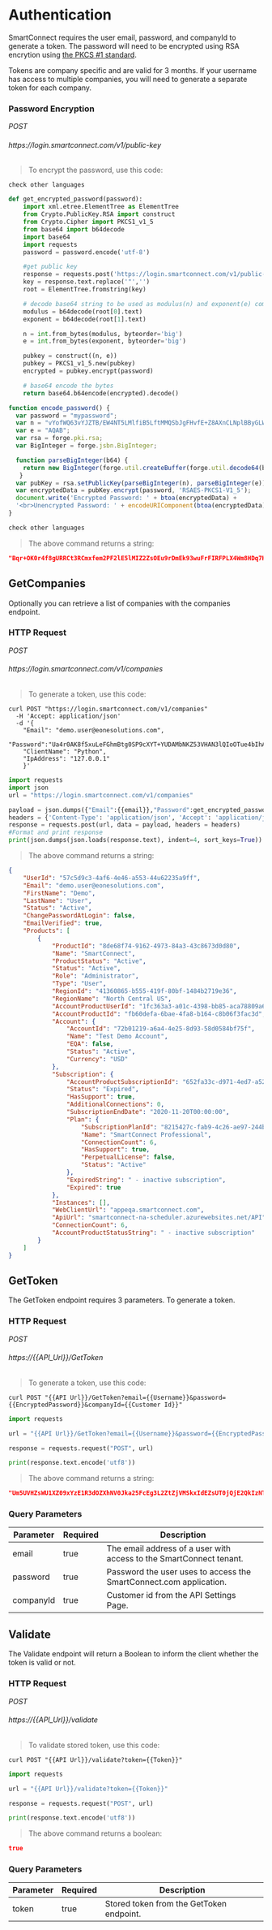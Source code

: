 # Authentication

SmartConnect requires the user email, password, and companyId to generate a token.
The password will need to be encrypted using RSA encrytion using [the PKCS #1 standard](https://en.wikipedia.org/wiki/PKCS_1).

<aside class="notice">
Tokens are company specific and are valid for 3 months. If your username has access to multiple companies, you will need to generate a separate token for each company.
</aside>

### Password Encryption

<div class="api-endpoint">
	<div class="endpoint-data">
		<i class="label label-post">POST</i>
		<h6>https://login.smartconnect.com/v1/public-key</h6>
	</div>
</div>

> To encrypt the password, use this code:

```shell
check other languages
```

```python
def get_encrypted_password(password):
    import xml.etree.ElementTree as ElementTree
    from Crypto.PublicKey.RSA import construct
    from Crypto.Cipher import PKCS1_v1_5
    from base64 import b64decode
    import base64
    import requests
    password = password.encode('utf-8')

    #get public key 
    response = requests.post('https://login.smartconnect.com/v1/public-key')
    key = response.text.replace('"','')
    root = ElementTree.fromstring(key)

    # decode base64 string to be used as modulus(n) and exponent(e) components
    modulus = b64decode(root[0].text)
    exponent = b64decode(root[1].text)

    n = int.from_bytes(modulus, byteorder='big')
    e = int.from_bytes(exponent, byteorder='big')

    pubkey = construct((n, e))
    pubkey = PKCS1_v1_5.new(pubkey)
    encrypted = pubkey.encrypt(password)

    # base64 encode the bytes
    return base64.b64encode(encrypted).decode()
```

```javascript
function encode_password() {
  var password = "mypassword";
  var n = "vYofWQ63vYJZTB/EW4NT5LMlfiB5LftMMQSbJgFHvfE+Z8AXnCLNplBByGLWBLMolSwJZjJdUN5gLF0V/Q9aVwOK5GWAezt8IPwMYqAgwQ2btnlhrsKLkKoTtogGj9MYz9briYn/DHZlW56aOYvwSoz1LYhnoja59cG2UvIXxVE=";
  var e = "AQAB";
  var rsa = forge.pki.rsa;
  var BigInteger = forge.jsbn.BigInteger;

  function parseBigInteger(b64) {
    return new BigInteger(forge.util.createBuffer(forge.util.decode64(b64)).toHex(), 16);
   }
  var pubKey = rsa.setPublicKey(parseBigInteger(n), parseBigInteger(e));
  var encryptedData = pubKey.encrypt(password, 'RSAES-PKCS1-V1_5');
  document.write('Encrypted Password: ' + btoa(encryptedData) +
  '<br>Unencrypted Password: ' + encodeURIComponent(btoa(encryptedData)));
}
```

```csharp
check other languages
```

> The above command returns a string:

```json
"Bqr+OK0r4f8gURRCt3RCmxfem2PF2lE5lMIZ2ZsOEu9rDmEk93wuFrFIRFPLX4Wm8HDq7HgNn/mj7TT18uQj1UpqFVoizQLs6TWgLLUdqjxqeTFamvJaAVUh392tsQDTgkHkU4UwB8MABay2lr987GJIUDd4MaC2Aj11t8XjaXCU="
```

## GetCompanies

Optionally you can retrieve a list of companies with the companies endpoint.

### HTTP Request

<div class="api-endpoint">
	<div class="endpoint-data">
		<i class="label label-post">POST</i>
		<h6>https://login.smartconnect.com/v1/companies</h6>
	</div>
</div>

> To generate a token, use this code:

```shell
curl POST "https://login.smartconnect.com/v1/companies"
  -H 'Accept: application/json' 
  -d '{
    "Email": "demo.user@eonesolutions.com",
    "Password":"Ua4r0AK8f5xuLeFGhmBtg0SP9cXYT+YUDAMbNKZ53VHAN3lQIoOTue4bIhAs+G2dPloF++5rOcDOmVhKaeAyrfQhIDw/1sHH0k90H2ubTGDCJ0zK3ewfXDXY2y3c8q6f7XShgVthACHNOpMV7BZXn2kDGQRR1WWHwJw4zBG+bGw=",
    "ClientName": "Python",
    "IpAddress": "127.0.0.1"
    }'
```

```python
import requests
import json
url = "https://login.smartconnect.com/v1/companies"

payload = json.dumps({"Email":{{email}},"Password":get_encrypted_password({{password}}),"ClientName":"Python","IpAddress":"127.0.0.1"})
headers = {'Content-Type': 'application/json', 'Accept': 'application/json'}
response = requests.post(url, data = payload, headers = headers)
#Format and print response
print(json.dumps(json.loads(response.text), indent=4, sort_keys=True))
```

> The above command returns a string:

```json
{
    "UserId": "57c5d9c3-4af6-4e46-a553-44u62235a9ff",
    "Email": "demo.user@eonesolutions.com",
    "FirstName": "Demo",
    "LastName": "User",
    "Status": "Active",
    "ChangePasswordAtLogin": false,
    "EmailVerified": true,
    "Products": [
        {
            "ProductId": "8de68f74-9162-4973-84a3-43c8673d0d80",
            "Name": "SmartConnect",
            "ProductStatus": "Active",
            "Status": "Active",
            "Role": "Administrator",
            "Type": "User",
            "RegionId": "41360865-b555-419f-80bf-1484b2719e36",
            "RegionName": "North Central US",
            "AccountProductUserId": "1fc363a3-a01c-4398-bb85-aca78809a621",
            "AccountProductId": "fb60defa-6bae-4fa8-b164-c8b06f3fac3d",
            "Account": {
                "AccountId": "72b01219-a6a4-4e25-8d93-58d0584bf75f",
                "Name": "Test Demo Account",
                "EQA": false,
                "Status": "Active",
                "Currency": "USD"
            },
            "Subscription": {
                "AccountProductSubscriptionId": "652fa33c-d971-4ed7-a52f-3c8ca3ff1737",
                "Status": "Expired",
                "HasSupport": true,
                "AdditionalConnections": 0,
                "SubscriptionEndDate": "2020-11-20T00:00:00",
                "Plan": {
                    "SubscriptionPlanId": "8215427c-fab9-4c26-ae97-244b4d8512af",
                    "Name": "SmartConnect Professional",
                    "ConnectionCount": 6,
                    "HasSupport": true,
                    "PerpetualLicense": false,
                    "Status": "Active"
                },
                "ExpiredString": " - inactive subscription",
                "Expired": true
            },
            "Instances": [],
            "WebClientUrl": "appeqa.smartconnect.com",
            "ApiUrl": "smartconnect-na-scheduler.azurewebsites.net/API",
            "ConnectionCount": 6,
            "AccountProductStatusString": " - inactive subscription"
        }
    ]
}
```
## GetToken

The GetToken endpoint requires 3 parameters. To generate a token.

### HTTP Request

<div class="api-endpoint">
	<div class="endpoint-data">
		<i class="label label-post">POST</i>
		<h6>https://{{API_Url}}/GetToken</h6>
	</div>
</div>

> To generate a token, use this code:

```shell
curl POST "{{API Url}}/GetToken?email={{Username}}&password={{EncryptedPassword}}&companyId={{Customer Id}}"
```

```python
import requests

url = "{{API Url}}/GetToken?email={{Username}}&password={{EncryptedPassword}}&companyId={{Customer Id}}"

response = requests.request("POST", url)

print(response.text.encode('utf8'))
```

> The above command returns a string:

```json
"Um5UVHZsWU1XZ09xYzE1R3dOZXhNV0Jka25FcEg3L2ZtZjVMSkxIdEZsUT0jQjE2QkIzNTMtNTFFOC00MkNBLTgxRDEtNUVCQjA0QUIxMzQ5I0MzMzhDRUI1LTBEOTctNEU1Ny05MDU4LUNFN0NBRDNEODU2RCNFVEhBTi5TT1JFTlNPTkBFT05FU09MVVRJT05TLkNPTSMyMDIwLTEwLTAyVDA4OjA1OjE1Ljg2Ng=="
```

### Query Parameters

Parameter | Required | Description
--------- | ------- | -----------
email | true | The email address of a user with access to the SmartConnect tenant.
password | true | Password the user uses to access the SmartConnect.com application.
companyId | true | Customer id from the API Settings Page.

## Validate
The Validate endpoint will return a Boolean to inform the client whether the token is valid or not.

### HTTP Request

<div class="api-endpoint">
	<div class="endpoint-data">
		<i class="label label-post">POST</i>
		<h6>https://{{API_Url}}/validate</h6>
	</div>
</div>

> To validate stored token, use this code:

```shell
curl POST "{{API Url}}/validate?token={{Token}}"
```

```python
import requests

url = "{{API Url}}/validate?token={{Token}}"

response = requests.request("POST", url)

print(response.text.encode('utf8'))
```
> The above command returns a boolean:

```json
true
```

### Query Parameters

Parameter | Required | Description
--------- | ------- | -----------
token | true | Stored token from the GetToken endpoint.
